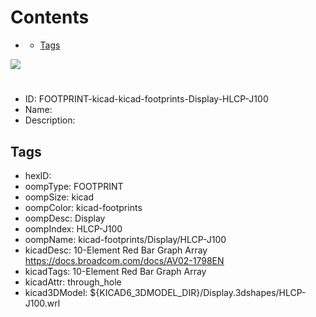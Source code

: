



Contents
========

* [](#)
	* [Tags](#tags)
  
![][im]
# 

- ID: FOOTPRINT-kicad-kicad-footprints-Display-HLCP-J100
- Name: 
- Description: 

## Tags

- hexID: 
- oompType: FOOTPRINT
- oompSize: kicad
- oompColor: kicad-footprints
- oompDesc: Display
- oompIndex: HLCP-J100
- oompName: kicad-footprints/Display/HLCP-J100
- kicadDesc: 10-Element Red Bar Graph Array https://docs.broadcom.com/docs/AV02-1798EN
- kicadTags: 10-Element Red Bar Graph Array
- kicadAttr: through_hole
- kicad3DModel: ${KICAD6_3DMODEL_DIR}/Display.3dshapes/HLCP-J100.wrl



[im]: image.png
